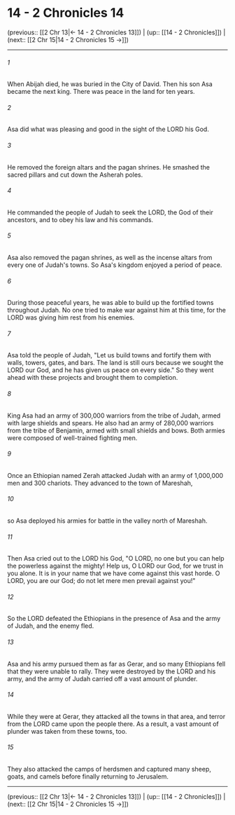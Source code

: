 # 14 - 2 Chronicles 14

(previous:: [[2 Chr 13|← 14 - 2 Chronicles 13]]) | (up:: [[14 - 2 Chronicles]]) | (next:: [[2 Chr 15|14 - 2 Chronicles 15 →]])

***


###### 1 
When Abijah died, he was buried in the City of David. Then his son Asa became the next king. There was peace in the land for ten years. 

###### 2 
Asa did what was pleasing and good in the sight of the LORD his God. 

###### 3 
He removed the foreign altars and the pagan shrines. He smashed the sacred pillars and cut down the Asherah poles. 

###### 4 
He commanded the people of Judah to seek the LORD, the God of their ancestors, and to obey his law and his commands. 

###### 5 
Asa also removed the pagan shrines, as well as the incense altars from every one of Judah's towns. So Asa's kingdom enjoyed a period of peace. 

###### 6 
During those peaceful years, he was able to build up the fortified towns throughout Judah. No one tried to make war against him at this time, for the LORD was giving him rest from his enemies. 

###### 7 
Asa told the people of Judah, "Let us build towns and fortify them with walls, towers, gates, and bars. The land is still ours because we sought the LORD our God, and he has given us peace on every side." So they went ahead with these projects and brought them to completion. 

###### 8 
King Asa had an army of 300,000 warriors from the tribe of Judah, armed with large shields and spears. He also had an army of 280,000 warriors from the tribe of Benjamin, armed with small shields and bows. Both armies were composed of well-trained fighting men. 

###### 9 
Once an Ethiopian named Zerah attacked Judah with an army of 1,000,000 men and 300 chariots. They advanced to the town of Mareshah, 

###### 10 
so Asa deployed his armies for battle in the valley north of Mareshah. 

###### 11 
Then Asa cried out to the LORD his God, "O LORD, no one but you can help the powerless against the mighty! Help us, O LORD our God, for we trust in you alone. It is in your name that we have come against this vast horde. O LORD, you are our God; do not let mere men prevail against you!" 

###### 12 
So the LORD defeated the Ethiopians in the presence of Asa and the army of Judah, and the enemy fled. 

###### 13 
Asa and his army pursued them as far as Gerar, and so many Ethiopians fell that they were unable to rally. They were destroyed by the LORD and his army, and the army of Judah carried off a vast amount of plunder. 

###### 14 
While they were at Gerar, they attacked all the towns in that area, and terror from the LORD came upon the people there. As a result, a vast amount of plunder was taken from these towns, too. 

###### 15 
They also attacked the camps of herdsmen and captured many sheep, goats, and camels before finally returning to Jerusalem.

***

(previous:: [[2 Chr 13|← 14 - 2 Chronicles 13]]) | (up:: [[14 - 2 Chronicles]]) | (next:: [[2 Chr 15|14 - 2 Chronicles 15 →]])
